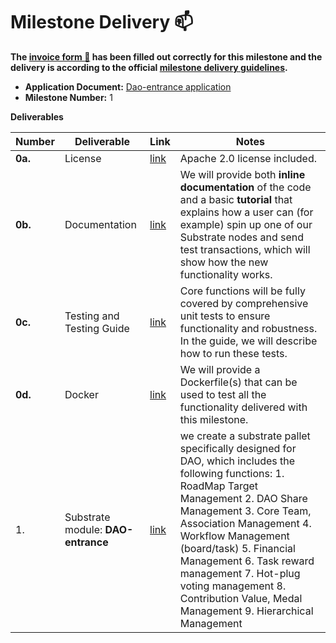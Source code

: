 # Milestone Delivery :mailbox:


**The [invoice form :pencil:](https://docs.google.com/forms/d/e/1FAIpQLSfmNYaoCgrxyhzgoKQ0ynQvnNRoTmgApz9NrMp-hd8mhIiO0A/viewform) has been filled out correctly for this milestone and the delivery is according to the official [milestone delivery guidelines](https://github.com/w3f/Grants-Program/blob/master/docs/Support%20Docs/milestone-deliverables-guidelines.md).**  

* **Application Document:** [Dao-entrance application](https://github.com/w3f/Grants-Program/blob/master/applications/dao-entrance-phase-1.md)
* **Milestone Number:** 1

**Deliverables**

| Number | Deliverable | Link | Notes |
| ------------- | ------------- | ------------- |------------- |
| **0a.** | License |[link](https://github.com/dao-entrance/dao-entrance-node/blob/main/LICENSE)| Apache 2.0 license included. |
| **0b.** | Documentation |[link](https://github.com/dao-entrance/dao-entrance-node/blob/main/README.md)| We will provide both **inline documentation** of the code and a basic **tutorial** that explains how a user can (for example) spin up one of our Substrate nodes and send test transactions, which will show how the new functionality works. |
| **0c.** | Testing and Testing Guide |[link](https://github.com/dao-entrance/dao-entrance-node/blob/main/docs/testing-guide.md)| Core functions will be fully covered by comprehensive unit tests to ensure functionality and robustness. In the guide, we will describe how to run these tests. |
| **0d.** | Docker |[link](https://hub.docker.com/layers/asyoume/dao-entrance-node/dev.2023-02-18-17_39/images/sha256-03d54c3ff0ba0d2394987603de13f8147a7159213cdf0c7aefa8fd6c74ca5b8d?context=repo)| We will provide a Dockerfile(s) that can be used to test all the functionality delivered with this milestone. |
| 1. | Substrate module: **DAO-entrance** |[link](https://github.com/dao-entrance/dao-entrance-node/tree/main/apps/pallets)| we create a substrate pallet specifically designed for DAO, which includes the following functions: 1. RoadMap Target Management 2. DAO Share Management 3. Core Team, Association Management 4. Workflow Management (board/task) 5. Financial Management 6. Task reward management 7. Hot-plug voting management 8. Contribution Value, Medal Management 9. Hierarchical Management |
